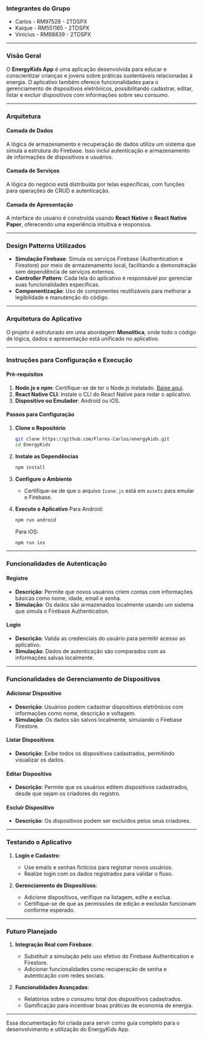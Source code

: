 ### Integrantes do Grupo
- Carlos - RM97528 - 2TDSPX
- Kaique - RM551165 - 2TDSPX
- Vinicius - RM98839 - 2TDSPX

---

### Visão Geral

O **EnergyKids App** é uma aplicação desenvolvida para educar e conscientizar crianças e jovens sobre práticas sustentáveis relacionadas à energia. O aplicativo também oferece funcionalidades para o gerenciamento de dispositivos eletrônicos, possibilitando cadastrar, editar, listar e excluir dispositivos com informações sobre seu consumo.

---

### Arquitetura

#### **Camada de Dados**
A lógica de armazenamento e recuperação de dados utiliza um sistema que simula a estrutura do Firebase. Isso inclui autenticação e armazenamento de informações de dispositivos e usuários.

#### **Camada de Serviços**
A lógica do negócio está distribuída por telas específicas, com funções para operações de CRUD e autenticação.

#### **Camada de Apresentação**
A interface do usuário é construída usando **React Native** e **React Native Paper**, oferecendo uma experiência intuitiva e responsiva.

---

### Design Patterns Utilizados

- **Simulação Firebase**: Simula os serviços Firebase (Authentication e Firestore) por meio de armazenamento local, facilitando a demonstração sem dependência de serviços externos.
- **Controller Pattern**: Cada tela do aplicativo é responsável por gerenciar suas funcionalidades específicas.
- **Componentização**: Uso de componentes reutilizáveis para melhorar a legibilidade e manutenção do código.

---

### Arquitetura do Aplicativo

O projeto é estruturado em uma abordagem **Monolítica**, onde todo o código de lógica, dados e apresentação está unificado no aplicativo.

---

### Instruções para Configuração e Execução

#### **Pré-requisitos**
1. **Node.js e npm**: Certifique-se de ter o Node.js instalado. [Baixe aqui](https://nodejs.org/).
2. **React Native CLI**: Instale o CLI do React Native para rodar o aplicativo.
3. **Dispositivo ou Emulador**: Android ou iOS.

#### **Passos para Configuração**
1. **Clone o Repositório**
    ```bash
    git clone https://github.com/Flores-Carlos/energykids.git
    cd EnergyKids
    ```

2. **Instale as Dependências**
    ```bash
    npm install
    ```

3. **Configure o Ambiente**
   - Certifique-se de que o arquivo `Icone.js` está em `assets` para emular o Firebase.

4. **Execute o Aplicativo**
    Para Android:
    ```bash
    npm run android
    ```
    Para iOS:
    ```bash
    npm run ios
    ```

---

### Funcionalidades de Autenticação

#### **Registro**
- **Descrição**: Permite que novos usuários criem contas com informações básicas como nome, idade, email e senha.
- **Simulação**: Os dados são armazenados localmente usando um sistema que simula o Firebase Authentication.

#### **Login**
- **Descrição**: Valida as credenciais do usuário para permitir acesso ao aplicativo.
- **Simulação**: Dados de autenticação são comparados com as informações salvas localmente.

---

### Funcionalidades de Gerenciamento de Dispositivos

#### **Adicionar Dispositivo**
- **Descrição**: Usuários podem cadastrar dispositivos eletrônicos com informações como nome, descrição e voltagem.
- **Simulação**: Os dados são salvos localmente, simulando o Firebase Firestore.

#### **Listar Dispositivos**
- **Descrição**: Exibe todos os dispositivos cadastrados, permitindo visualizar os dados.

#### **Editar Dispositivo**
- **Descrição**: Permite que os usuários editem dispositivos cadastrados, desde que sejam os criadores do registro.

#### **Excluir Dispositivo**
- **Descrição**: Os dispositivos podem ser excluídos pelos seus criadores.

---

### Testando o Aplicativo

1. **Login e Cadastro**:
   - Use emails e senhas fictícios para registrar novos usuários.
   - Realize login com os dados registrados para validar o fluxo.

2. **Gerenciamento de Dispositivos**:
   - Adicione dispositivos, verifique na listagem, edite e exclua.
   - Certifique-se de que as permissões de edição e exclusão funcionam conforme esperado.

---

### Futuro Planejado

1. **Integração Real com Firebase**:
   - Substituir a simulação pelo uso efetivo do Firebase Authentication e Firestore.
   - Adicionar funcionalidades como recuperação de senha e autenticação com redes sociais.

2. **Funcionalidades Avançadas**:
   - Relatórios sobre o consumo total dos dispositivos cadastrados.
   - Gamificação para incentivar boas práticas de economia de energia.

---

Essa documentação foi criada para servir como guia completo para o desenvolvimento e utilização do EnergyKids App.
